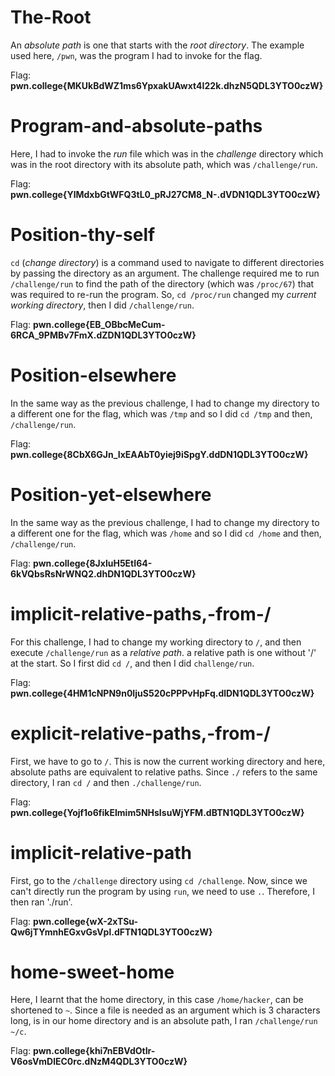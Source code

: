 # The-Root

An *absolute path* is one that starts with the *root directory*. The example used here, `/pwn`, was the program I had to invoke for the flag.

Flag: **pwn.college{MKUkBdWZ1ms6YpxakUAwxt4I22k.dhzN5QDL3YTO0czW}**

# Program-and-absolute-paths

Here, I had to invoke the *run* file which was in the *challenge* directory which was in the root directory with its absolute path, which was `/challenge/run`.

Flag: **pwn.college{YlMdxbGtWFQ3tL0_pRJ27CM8_N-.dVDN1QDL3YTO0czW}**

# Position-thy-self

`cd` (*change directory*) is a command used to navigate to different directories by passing the directory as an argument. 
The challenge required me to run `/challenge/run` to find the path of the directory (which was `/proc/67`) that was required to re-run the program. So, `cd /proc/run` changed my *current working directory*, then I did `/challenge/run`.

Flag: **pwn.college{EB_OBbcMeCum-6RCA_9PMBv7FmX.dZDN1QDL3YTO0czW}**

# Position-elsewhere

In the same way as the previous challenge, I had to change my directory to a different one for the flag, which was `/tmp` and so I did `cd /tmp` and then, `/challenge/run`.

Flag: **pwn.college{8CbX6GJn_IxEAAbT0yiej9iSpgY.ddDN1QDL3YTO0czW}**

# Position-yet-elsewhere

In the same way as the previous challenge, I had to change my directory to a different one for the flag, which was `/home` and so I did `cd /home` and then, `/challenge/run`.

Flag: **pwn.college{8JxluH5EtI64-6kVQbsRsNrWNQ2.dhDN1QDL3YTO0czW}**

# implicit-relative-paths,-from-/

For this challenge, I had to change my working directory to `/`, and then execute `/challenge/run` as a *relative path*. a relative path is one without '/' at the start. So I first did `cd /`, and then I did `challenge/run`.

Flag: **pwn.college{4HM1cNPN9n0IjuS520cPPPvHpFq.dlDN1QDL3YTO0czW}**


# explicit-relative-paths,-from-/

First, we have to go to `/`. This is now the current working directory and here, absolute paths are equivalent to relative paths. Since `./` refers to the same directory, I ran `cd /` and then `./challenge/run`.

Flag: **pwn.college{Yojf1o6fikEImim5NHsIsuWjYFM.dBTN1QDL3YTO0czW}**

# implicit-relative-path

First, go to the `/challenge` directory using `cd /challenge`. Now, since we can't directly run the program by using `run`, we need to use `.`. Therefore, I then ran './run'.

Flag: **pwn.college{wX-2xTSu-Qw6jTYmnhEGxvGsVpl.dFTN1QDL3YTO0czW}**

# home-sweet-home

Here, I learnt that the home directory, in this case `/home/hacker`, can be shortened to `~`. Since a file is needed as an argument which is 3 characters long, is in our home directory and is an absolute path, I ran `/challenge/run ~/c`.

Flag: **pwn.college{khi7nEBVdOtIr-V6osVmDlEC0rc.dNzM4QDL3YTO0czW}**